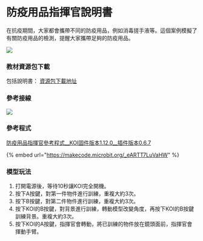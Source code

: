 # 防疫用品指揮官說明書

在抗疫期間，大家都會攜帶不同的防疫用品，例如消毒搓手液等。這個案例模擬了有關防疫用品的檢測，提醒大家攜帶足夠的防疫用品。

![](https://kittenbothk.readthedocs.io/en/latest/\_images/command1.png)

### 教材資源包下載

包括說明書： [資源包下載地址](https://bit.ly/AIHealthCareSetBuildingGuide)

### 參考接線

![](https://kittenbothk.readthedocs.io/en/latest/\_images/commandcon.png)

### 參考程式

[防疫用品指揮官參考程式\_\_KOI固件版本1.12.0\_\_插件版本0.6.7](https://makecode.microbit.org/\_eARTT7LuVaHW)

{% embed url="https://makecode.microbit.org/_eARTT7LuVaHW" %}

### 模型玩法

1. 打開電源後，等待10秒讓KOI完全開機。
2. 按下A按鍵，對第一件物件進行訓練，重複大約3次。
3. 按下B按鍵，對第二件物件進行訓練，重複大約3次。
4. 按下KOI的B按鍵，對背景進行訓練，轉動模型改變角度，再按下KOI的B按鍵訓練背景。重複大約3次。
5. 按下KOI的A按鍵，指揮官會轉動，將已訓練的物件放在鏡頭面前，指揮官會揮動手臂。
